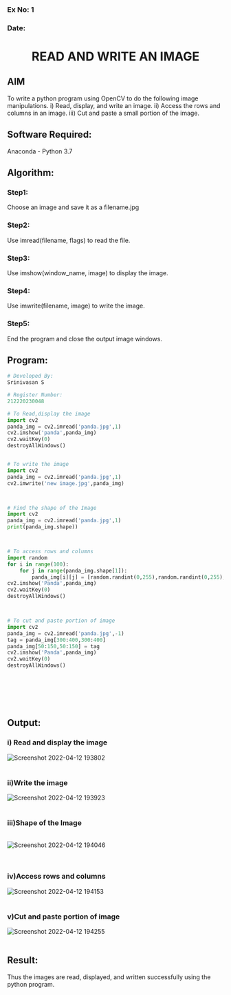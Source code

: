 ### Ex No: 1
### Date:

#  <p align="center"> READ AND WRITE AN IMAGE </p>
## AIM
To write a python program using OpenCV to do the following image manipulations.
i) Read, display, and write an image.
ii) Access the rows and columns in an image.
iii) Cut and paste a small portion of the image.

## Software Required:
Anaconda - Python 3.7
## Algorithm:
### Step1:
Choose an image and save it as a filename.jpg
### Step2:
Use imread(filename, flags) to read the file.
### Step3:
Use imshow(window_name, image) to display the image.
### Step4:
Use imwrite(filename, image) to write the image.
### Step5:
End the program and close the output image windows.
## Program:
```python
# Developed By:
Srinivasan S

# Register Number:
212220230048

# To Read,display the image
import cv2
panda_img = cv2.imread('panda.jpg',1)
cv2.imshow('panda',panda_img)
cv2.waitKey(0)
destroyAllWindows()


# To write the image
import cv2
panda_img = cv2.imread('panda.jpg',1)
cv2.imwrite('new image.jpg',panda_img)



# Find the shape of the Image
import cv2
panda_img = cv2.imread('panda.jpg',1)
print(panda_img.shape))



# To access rows and columns
import random
for i in range(100):
    for j in range(panda_img.shape[1]):
        panda_img[i][j] = [random.randint(0,255),random.randint(0,255),random.randint(0,255)]
cv2.imshow('Panda',panda_img)
cv2.waitKey(0)
destroyAllWindows()



# To cut and paste portion of image
import cv2
panda_img = cv2.imread('panda.jpg',-1)
tag = panda_img[300:400,300:400]
panda_img[50:150,50:150] = tag
cv2.imshow('Panda',panda_img)
cv2.waitKey(0)
destroyAllWindows()








```
## Output:

### i) Read and display the image
![Screenshot 2022-04-12 193802](https://user-images.githubusercontent.com/103049243/162981244-3c9166d5-162b-4d80-ac96-22fff9b3bba8.png)
<br>
<br>

### ii)Write the image
![Screenshot 2022-04-12 193923](https://user-images.githubusercontent.com/103049243/162981433-01c0bd48-e2b5-452c-8f43-c515704c5256.png)
<br>
<br>

### iii)Shape of the Image

<br>![Screenshot 2022-04-12 194046](https://user-images.githubusercontent.com/103049243/162981717-3e7fab2f-9dc6-451b-9405-ea74968d915e.png)

<br>

### iv)Access rows and columns
![Screenshot 2022-04-12 194153](https://user-images.githubusercontent.com/103049243/162981955-70d14e67-893b-4617-a0d9-08033b24d902.png)
<br>
<br>

### v)Cut and paste portion of image
![Screenshot 2022-04-12 194255](https://user-images.githubusercontent.com/103049243/162984055-67865230-d7e0-4a2d-b2c3-980343eed9f1.png)
<br>
<br>


## Result:

Thus the images are read, displayed, and written successfully using the python program.
